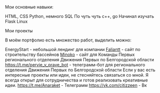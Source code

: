 Мои основные навыки:

HTML, CSS
Python, немного SQL
По чуть чуть c++, go
Начинал изучать Flask
Linux

Мои проекты

В моём портфолио есть множество работ, выделить можно:

EnergyStart - небольшой лендинг для компании
[Faliantt](https://flipper123.ru/) - сайт по строительству бассейнов
[Minoko](https://one.irminsul.space/) - сайт для Команды Первых регионального отделения Движения Первых по Белгородской области
https://t.me/pervie_v_prave_bot - телеграмм-бот для регионального отделения Движения Первых по Белгородской области
Если у вас есть интересные проекты или идеи, не стесняйтесь связаться со мной. Я всегда открыт для сотрудничества и готов реализовать креативные идеи.
https://t.me/Anaraket - Телеграмм
https://vk.com/citizzeen - Вк
